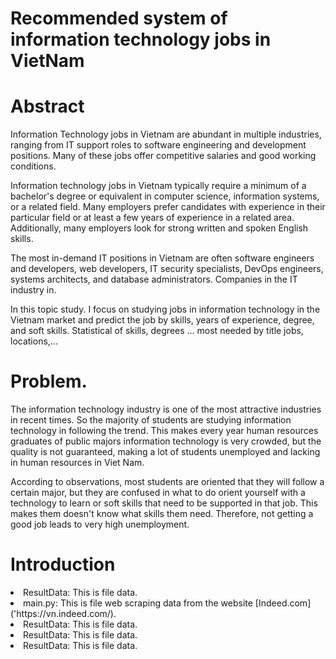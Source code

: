 # Recommended system of information technology jobs in VietNam
<h1>Abstract</h1>
<p>Information Technology
 jobs in Vietnam are abundant in multiple industries, ranging from IT support roles to software engineering and development positions. Many of these jobs offer competitive salaries and good working conditions.</p>

<p>Information technology jobs in Vietnam typically require a minimum of a bachelor's degree or equivalent in computer science, information systems, or a related field. Many employers prefer candidates with experience in their particular field or at least a few years of experience in a related area. Additionally, many employers look for strong written and spoken English skills.</p>

<p>The most in-demand IT positions in Vietnam are often software engineers and developers, web developers, IT security specialists, DevOps engineers, systems architects, and database administrators. Companies in the IT industry in.</p>
 <p>In this topic study. I focus on studying jobs in information technology in the Vietnam market and predict the job by skills, years of experience, degree, and soft skills. Statistical of skills, degrees ... most needed by title jobs, locations,...</p>
 
 <h1>Problem.</h1>
 <p>The information technology industry is one of the most attractive industries in recent times. So the majority of students are studying information technology in following the trend. This makes every year human resources graduates of public majors information technology is very crowded, but the quality is not guaranteed, making a lot of students unemployed and lacking in human resources in Viet Nam.</p>
 <p>According to observations, most students are oriented that they will follow a certain major, but they are confused in what to do orient yourself with a technology to learn or soft skills that need to be supported in that job.  This makes them doesn't know what skills them need. Therefore, not getting a good job leads to very high unemployment.</p>
<h1>Introduction</h1>
<li>ResultData: This is file data.</li>
<li>main.py: This is file web scraping data from the website [Indeed.com]('https://vn.indeed.com/).</li>
<li>ResultData: This is file data.</li>
<li>ResultData: This is file data.</li>
<li>ResultData: This is file data.</li>
